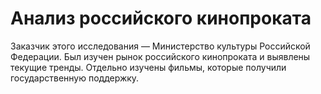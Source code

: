 # Анализ российского кинопроката

Заказчик этого исследования — Министерство культуры Российской Федерации. Был изучен рынок российского кинопроката и выявлены текущие тренды. Отдельно изучены фильмы,
которые получили государственную поддержку. 

